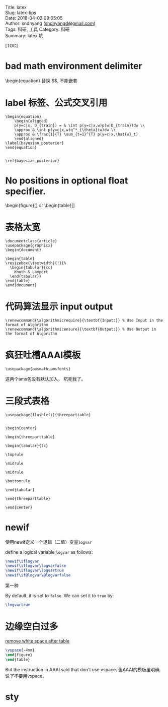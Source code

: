 Title: latex  
Slug: latex-tips  
Date: 2018-04-02 09:05:05  
Author: sndnyang (sndnyangd@gmail.com)     
Tags: 科研, 工具
Category: 科研      
Summary: latex 坑

[TOC]

# bad math environment delimiter 

\begin{equation} 替换 $$, 不能嵌套

# label 标签、公式交叉引用

	\begin{equation}
		\begin{aligned}
		p(y=c|x, D_{train}) = & \int p(y=c|x,w)p(w|D_{train})dw \\
		\approx & \int p(y=c|x,w)q^*_{\theta}(w)dw \\
		\approx & \frac{1}{T} \sum_{t=1}^{T} p(y=c|x,\hat{w}_t)  
		\end{aligned}
	\label{bayesian_posterior}
	\end{equation}


	\ref{bayesian_posterior}


# No positions in optional float specifier.

\begin{figure}[] or \begin{table}[]

# 表格太宽

	\documentclass{article}
	\usepackage{graphicx}
	\begin{document}
	
	\begin{table}
	\resizebox{\textwidth}{!}{%
	  \begin{tabular}{cc}
		Knuth & Lamport
	  \end{tabular}}
	\end{table}
	\end{document}



# 代码算法显示 input output

	\renewcommand{\algorithmicrequire}{\textbf{Input:}} % Use Input in the format of Algorithm
	\renewcommand{\algorithmicensure}{\textbf{Output:}} % Use Output in the format of Algorithm


# 疯狂吐槽AAAI模板

    \usepackage{amsmath,amsfonts}

这两个ams包没有默认加入， 坑死我了。


# 三段式表格


```
\usepackage[flushleft]{threeparttable}


\begin{center}

\begin{threeparttable}

\begin{tabular}{lc}

\toprule

\midrule

\midrule

\bottomrule

\end{tabular}

\end{threeparttable}

\end{center}

```



# newif

使用newif定义一个逻辑（二值）变量`logvar` 

 define a logical variable `logvar` as follows:

```latex
\newif\iflogvar
\newif\iflogvar\logvarfalse
\newif\iflogvar\logvartrue
\newif\if@logvar\@logvarfalse
```

第一种

By default, it is set to `false`. We can set it to `true` by:

```latex
\logvartrue
```

# 边缘空白过多

[remove white space after table](https://mylatexnotes.wordpress.com/2017/09/13/table-remove-white-space-after-table/)

```latex
\vspace{-4mm}
\end{figure}
\end{table}
```

But the instruction in AAAI said that don't use vspace. 但AAAI的模板里明确说了不要用vspace。


# sty

```sudo yum -y install 'tex(multirow.sty)'
```
